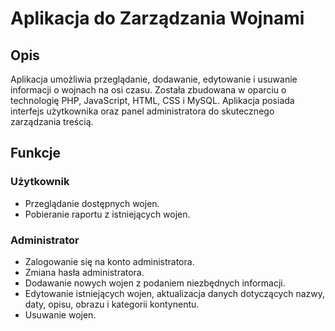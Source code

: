 # Aplikacja do Zarządzania Wojnami

## Opis

Aplikacja umożliwia przeglądanie, dodawanie, edytowanie i usuwanie informacji o wojnach na osi czasu.
Została zbudowana w oparciu o technologię PHP, JavaScript, HTML, CSS i MySQL. Aplikacja posiada interfejs użytkownika oraz panel administratora do skutecznego zarządzania treścią.

## Funkcje

### Użytkownik

- Przeglądanie dostępnych wojen.
- Pobieranie raportu z istniejących wojen.

### Administrator

- Zalogowanie się na konto administratora.
- Zmiana hasła administratora.
- Dodawanie nowych wojen z podaniem niezbędnych informacji.
- Edytowanie istniejących wojen, aktualizacja danych dotyczących nazwy, daty, opisu, obrazu i kategorii kontynentu.
- Usuwanie wojen.
